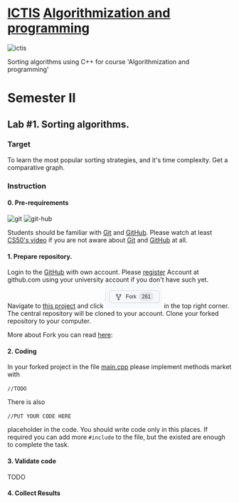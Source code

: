 # [ICTIS](http://ictis.sfedu.ru/) [Algorithmization and programming](https://teams.microsoft.com/l/team/19%3aO0HH8J1GghHXuUP-oLiJ3dZeS_cCX32opVsbXOaineI1%40thread.tacv2/conversations?groupId=ed397457-b8a1-48e0-af96-00920a873e6a&tenantId=19ba435d-e46c-436a-84f2-1b01e693e480)

<img src="http://ictis.sfedu.ru/wp-content/uploads/2021/01/%D0%BB%D0%BE%D0%B3%D0%BE.jpg" alt='ictis' height="120" />

Sorting algorithms using C++ for course 'Algorithmization and programming'

# Semester II

## Lab #1. Sorting algorithms.

### Target

To learn the most popular sorting strategies, and it's time complexity. Get a comparative graph.

### Instruction

#### 0. Pre-requirements

<img src="https://git-scm.com/images/logo@2x.png" alt="git" height="70"/>
<img src="https://github.githubassets.com/images/modules/logos_page/GitHub-Mark.png" alt="git-hub" height="100"/>

Students should be familiar with  [Git](https://git-scm.com/) and [GitHub](https://github.com/). Please watch at
least [CS50's video](https://youtu.be/NcoBAfJ6l2Q) if you are not aware about [Git](https://git-scm.com/)
and [GitHub](https://github.com/) at all.

#### 1. Prepare repository.

Login to the [GitHub](https://github.com/) with own account.
Please [register](https://github.com/signup?ref_cta=Sign+up&ref_loc=header+logged+out&ref_page=%2F&source=header-home)
Account at github.com using your university account if you don't have such yet. Navigate
to [this project](https://github.com/elpilasgsm/sfedu-ictis-ap-sorting) and click ![Fork](imgs/fork-btn.png) in the top right corner. The
central repository will be cloned to your account. Clone your forked repository to your computer. 

More about Fork you can read [here](https://docs.github.com/en/get-started/quickstart/fork-a-repo): 

#### 2. Coding

In your forked project in the file [main.cpp](main.cpp#L87) please implement methods market with

```//TODO```

There is also

```//PUT YOUR CODE HERE```

placeholder in the code. You should write code only in this places. If required you can add more ```#include``` to the
file, but the existed are enough to complete the task.

#### 3. Validate code

TODO

#### 4. Collect Results
